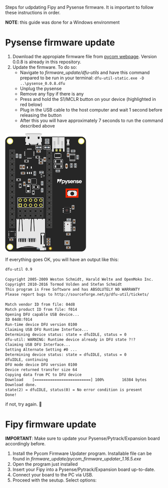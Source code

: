 Steps for udpdating Fipy and Pysense firmware. It is important to follow these instructions in order.

**NOTE**: this guide was done for a Windows environment

# Pysense firmware update
1. Download the appropiate firmware file from [pycom webpage](https://docs.pycom.io/updatefirmware/expansionboard/). Version 0.0.8 is already in this repository.
2. Update the firmware. To do so:
     - Navigate to *firmware_update/dfu-utils* and have this command prepared to be run in your terminal:
            ```
            dfu-util-static.exe -D ..\pysense_0.0.8.dfu
            ```
    - Unplug the pysense
    - Remove any fipy if there is any
    - Press and hold the S1/MCLR button on your device (highlighted in red below)
    - Plug in the USB cable to the host computer and wait 1 second before releasing the button
    - After this you will have approximately 7 seconds to run the command described above
    
![Pysense](../media/pysense1_dfu.png)

If everything goes OK, you will have an output like this:
```text
dfu-util 0.9

Copyright 2005-2009 Weston Schmidt, Harald Welte and OpenMoko Inc.
Copyright 2010-2016 Tormod Volden and Stefan Schmidt
This program is Free Software and has ABSOLUTELY NO WARRANTY
Please report bugs to http://sourceforge.net/p/dfu-util/tickets/

Match vendor ID from file: 04d8
Match product ID from file: f014
Opening DFU capable USB device...
ID 04d8:f014
Run-time device DFU version 0100
Claiming USB DFU Runtime Interface...
Determining device status: state = dfuIDLE, status = 0
dfu-util: WARNING: Runtime device already in DFU state ?!?
Claiming USB DFU Interface...
Setting Alternate Setting #0 ...
Determining device status: state = dfuIDLE, status = 0
dfuIDLE, continuing
DFU mode device DFU version 0100
Device returned transfer size 64
Copying data from PC to DFU device
Download    [=========================] 100%        16384 bytes
Download done.
state(2) = dfuIDLE, status(0) = No error condition is present
Done!
```

if not, try again. 🤷‍

# Fipy firmware update

**IMPORTANT**: Make sure to update your Pysense/Pytrack/Expansion board accordingly before.

1. Install the Pycom Firmware Updater program. Installable file can be found in *firmware_update/pycom_firmware_updater_1.16.5.exe*
2. Open the program just installed
3. Insert your Fipy into a Pysense/Pytrack/Expansion board up-to-date.
4. Connect your board to the PC via USB.
5. Proceed with the seutup. Select options:
